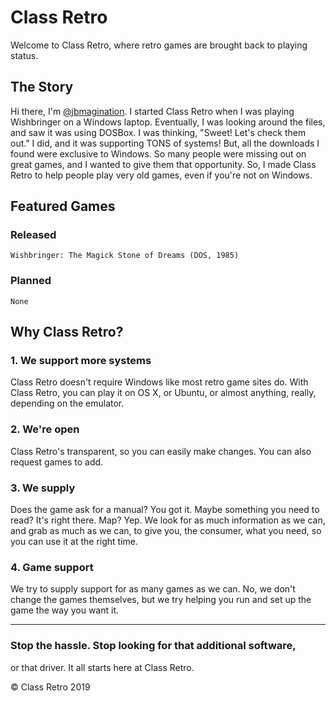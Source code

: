 # Class Retro

Welcome to Class Retro, where retro games are brought back to playing status.


## The Story

Hi there, I'm [@jbmagination](https://github.com/jbmagination). I started Class Retro when I was playing Wishbringer on a Windows laptop. Eventually, I was looking around the files, and saw it was using DOSBox. I was thinking, "Sweet! Let's check them out." I did, and it was supporting TONS of systems! But, all the downloads I found were exclusive to Windows. So many people were missing out on great games, and I wanted to give them that opportunity. So, I made Class Retro to help people play very old games, even if you're not on Windows. 

## Featured Games

### Released
```
Wishbringer: The Magick Stone of Dreams (DOS, 1985)
```

### Planned
```
None
```

## Why Class Retro?

### 1. We support more systems
Class Retro doesn't require Windows like most retro game sites do. With Class Retro, you can play it on OS X, or Ubuntu, or almost anything, really, depending on the emulator.

### 2. We're open
Class Retro's transparent, so you can easily make changes. You can also request games to add.

### 3. We supply
Does the game ask for a manual? You got it. Maybe something you need to read? It's right there. Map? Yep. We look for as much information as we can, and grab as much as we can, to give you, the consumer, what you need, so you can use it at the right time.

### 4. Game support
We try to supply support for as many games as we can. No, we don't change the games themselves, but we try helping you run and set up the game the way you want it.

---

### Stop the hassle. Stop looking for that additional software,
or that driver. It all starts here at Class Retro.


<p>&#169; Class Retro 2019</p>
